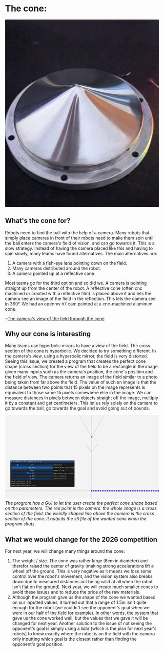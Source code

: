 # The cone:
![Our cone](../media/cone.jpeg)

## What's the cone for?

Robots need to find the ball with the help of a camera. Many robots that simply place cameras in front of their robots need to make them spin until the ball enters the camera's field of vision, and can go towards it. This is a slow strategy. Instead of having the camera placed like this and having to spin slowly, many teams have found alternatives. The main alternatives are:
1. A camera with a fish-eye lens pointing down on the field.
2. Many cameras distributed around the robot.
3. A camera pointed up at a reflective cone.

Most teams go for the third option and so did we. A camera is pointing straight up from the center of the robot. A reflective cone (often cnc machined or created with a reflective film) is placed above it and lets the camera see an image of the field in the reflection. This lets the camera see in 360°.
We had an openmv h7 cam pointed at a cnc-machined aluminum cone.

~[The camera's view of the field through the cone](../media/cone_view.gif)

## Why our cone is interesting
Many teams use hyperbolic mirors to have a view of the field. The cross section of the cone is hyperbolic. We decided to try something different. In the camera's view, using a hyperbolic mirror, the field is very distorted. Seeing this issue, we created a program that creates the perfect cone shape (cross section) for the view of the field to be a rectangle in the image given many inputs such as the camera's position, the cone's position and the field of view. The camera returns an image of the field similar to a photo being taken from far above the field. The value of such an image is that the distance between two points that 15 pixels on the image represents is equivalent to those same 15 pixels somewhere else in the image. We can measure distances in pixels between objects straight off the image, multiply it by a constant and get centimeters. This let us rely solely on the camera to go towards the ball, go towards the goal and avoid going out of bounds.


![Cone designing program](../media/cone_program_video.gif)
*The program has a GUI to let the user create the perfect cone shape based on the parameters. The red point is the camera. the whole image is a cross section of the field. the weirdly shaped line above the camera is the cross section of the cone. It outputs the stl file of the wanted cone when the program shuts.*

## What we would change for the 2026 competition
For next year, we will change many things around the cone:
1. The weight / size. The cone was rather large (6cm in diameter) and therefor raised the center of gravity (making strong accelerations lift a wheel off the ground. This is very negative as it means we lose some control over the robot's movement, and the vision system also breaks down due to measured distances not being valid at all when the robot isn't flat on the ground). Next year, we will create much smaller cones to avoid these issues and to reduce the price of the raw materials.
2. Although the program gave us the shape of the cone we wanted based on our inputted values, it turned out that a range of 1.5m isn't quite enough for the robot (we couldn't see the opponent's goal when we were in our half of the field for example). In other words, the system that gave us the cone worked well, but the values that we gave it will be changed for next year. Another solution to the issue of not seeing the opponent's goal is simply using a lidar (which is the plan for next year's robots) to know exactly where the robot is on the field with the camera only inputting which goal is the closest rather than finding the opponent's goal position.
